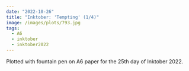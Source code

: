 ```yaml
---
date: "2022-10-26"
title: "Inktober: 'Tempting' (1/4)"
image: /images/plots/793.jpg
tags:
  - A6
  - inktober
  - inktober2022
---
```


Plotted with fountain pen on A6 paper for the 25th day of Inktober 2022.
